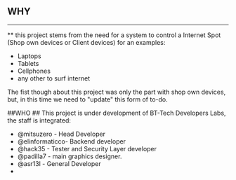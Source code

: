 ## WHY ##
----------
** this  project stems from the need for a system to control a Internet Spot (Shop own devices or Client devices) for an examples:

 - Laptops
 - Tablets 
 - Cellphones
 - any other to surf internet 

The fist though about this project was only the part with shop own devices, but, in this time we need to "update" this form of to-do. 

##WHO ##
This project is under development of BT-Tech Developers Labs, the staff is integrated:

 - @mitsuzero - Head Developer
 - @elinformaticco- Backend developer
 - @hack35 - Tester and Security Layer developer
 - @padilla7 - main graphics designer.
 - @asr13l - General Developer 
 - 